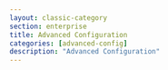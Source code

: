 ```yaml
---
layout: classic-category
section: enterprise
title: Advanced Configuration
categories: [advanced-config]
description: "Advanced Configuration"
---
```

